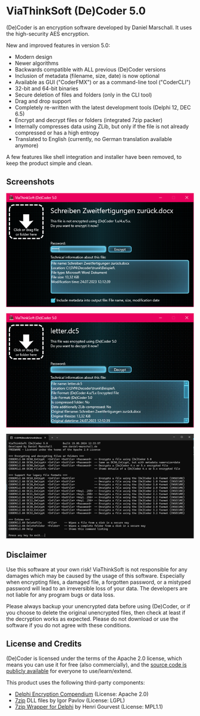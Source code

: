
# ViaThinkSoft (De)Coder 5.0

(De)Coder is an encryption software developed by Daniel Marschall.
It uses the high-security AES encryption.

New and improved features in version 5.0:

- Modern design
- Newer algorithms
- Backwards compatible with ALL previous (De)Coder versions
- Inclusion of metadata (filename, size, date) is now optional
- Available as GUI ("CoderFMX") or as a command-line tool ("CoderCLI")
- 32-bit and 64-bit binaries
- Secure deletion of files and folders (only in the CLI tool)
- Drag and drop support
- Completely re-written with the latest development tools (Delphi 12, DEC 6.5)
- Encrypt and decrypt files or folders (integrated 7zip packer)
- Internally compresses data using ZLib, but only if the file is not already compressed or has a high entropy
- Translated to English (currently, no German translation available anymore)

A few features like shell integration and installer have been removed,
to keep the product simple and clean.


## Screenshots

![Original file](https://raw.githubusercontent.com/danielmarschall/decoder/master/Decoder50/Private/Screenshot1.png)

![Encoded file](https://raw.githubusercontent.com/danielmarschall/decoder/master/Decoder50/Private/Screenshot2.png)

![Command line tool](https://raw.githubusercontent.com/danielmarschall/decoder/master/Decoder50/Private/Screenshot3.png)


## Disclaimer

Use this software at your own risk! ViaThinkSoft is not responsible for any damages which
may be caused by the usage of this software. Especially when encrypting files, a damaged file,
a forgotten password, or a mistyped password will lead to an irreversible loss of your data.
The developers are not liable for any program bugs or data loss.

Please always backup your unencrypted data before using (De)Coder, or if you choose to delete the
original unencrypted files, then check at least if the decryption works as expected.
Please do not download or use the software if you do not agree with these conditions.


## License and Credits

(De)Coder is licensed under the terms of the Apache 2.0 license,
which means you can use it for free (also commercially),
and the [source code is publicly available](https://github.com/danielmarschall/decoder) for everyone to use/learn/extend.

This product uses the following third-party components:

- [Delphi Encryption Compendium](https://github.com/MHumm/DelphiEncryptionCompendium/) (License: Apache 2.0)
- [7zip](https://7-zip.org/) DLL files by Igor Pavlov (License: LGPL)
- [7zip Wrapper for Delphi](https://github.com/danielmarschall/d7zip/) by Henri Gourvest (License: MPL1.1)
